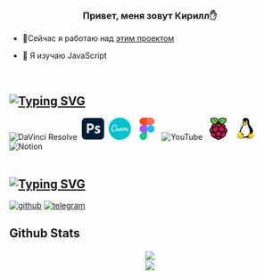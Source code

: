 ### <div align="center">Привет, меня зовут Кирилл✋</div>  
  

- 🔭Сейчас я работаю над [этим проектом](https://github.com/Kirill-Shestakov/mesto-project-ff)  
  

- 🌱 Я изучаю JavaScript  
  

<br/>  

## <a href="https://git.io/typing-svg"><img src="https://readme-typing-svg.herokuapp.com?font=Pixelify+Sans&weight=500&size=30&pause=1000&color=F7F7F7&random=false&width=435&lines=%D0%A2%D0%B5%D1%85%D0%BD%D0%BE%D0%BB%D0%BE%D0%B3%D0%B8%D0%B8" alt="Typing SVG" /></a>
<div>  
  <img src="https://upload.wikimedia.org/wikipedia/commons/9/90/DaVinci_Resolve_17_logo.svg" title="DaVinci Resolve" alt="DaVinci Resolve" width="40" height="40"/>&nbsp;
  <img src="https://github.com/devicons/devicon/blob/master/icons/photoshop/photoshop-plain.svg" title="photoshop" alt="photoshop" width="40" height="40"/>&nbsp;
  <img src="https://github.com/devicons/devicon/blob/master/icons/canva/canva-original.svg" title="canva" alt="canva" width="40" height="40"/>&nbsp;
  <img src="https://github.com/devicons/devicon/blob/master/icons/figma/figma-original.svg" title="figma" alt="figma" width="40" height="40"/>&nbsp;
  <img src="https://upload.wikimedia.org/wikipedia/commons/9/9e/YouTube_Logo_%282013-2017%29.svg" title="YouTube" alt="YouTube" width="40" height="40"/>&nbsp;
  <img src="https://github.com/devicons/devicon/blob/master/icons/raspberrypi/raspberrypi-original.svg" title="raspberrypi" alt="raspberrypi" width="40" height="40"/>&nbsp;
  <img src="https://github.com/devicons/devicon/blob/master/icons/linux/linux-original.svg" title="linux" alt="linux" width="40" height="40"/>&nbsp;
  <img src="https://upload.wikimedia.org/wikipedia/commons/e/e9/Notion-logo.svg" title="Notion" alt="Notion" width="40" height="40"/>&nbsp;
</div>

<br>

## <a href="https://git.io/typing-svg"><img src="https://readme-typing-svg.herokuapp.com?font=Pixelify+Sans&weight=500&size=30&pause=1000&color=F7F7F7&random=false&width=435&lines=%D0%A1%D0%BE%D1%86%D1%81%D0%B5%D1%82%D0%B8" alt="Typing SVG" /></a>
<div>
<a href="https://github.com/Kirill-Shestakov" target="_blank">
<img src="https://i.imgur.com/qPuVGWQ.png" width="40" height="40" alt="github" /></a>
</a>  
<a href="https://t.me/Kirill_Shestakoff" target="_blank">
<img src="https://i.imgur.com/FvtXpTI.png" width="40" height="40" alt="telegram" /></a>
</a>  
</div>

## Github Stats  
<div align="center"><img src="https://github-readme-stats.vercel.app/api?username=Kirill-Shestakov&show_icons=true&count_private=true&hide_border=true" align="center" /></div>  

 

<div align="center">
<img src="https://komarev.com/ghpvc/?username=Kirill-Shestakov&&style=flat-square" align="center" />
</div>  
  

<br/>  


<br />
